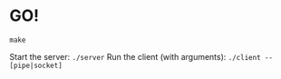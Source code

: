 GO!
===

`make`

Start the server: `./server`
Run the client (with arguments): `./client --[pipe|socket]`
